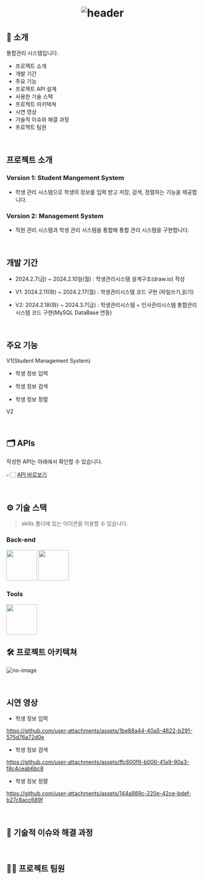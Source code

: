 <div align="center">

# ![header](https://capsule-render.vercel.app/api?type=venom&color=0:5C258D,100:4389A2&height=300&section=header&text=Management%20Sysetem&fontColor=black&fontSize=50&stroke=5C258D&strokeWidth=1)

</div> 


## 📝 소개
통합관리 시스템입니다. 

- 프로젝트 소개
- 개발 기간
- 주요 기능
- 프로젝트 API 설계
- 사용한 기술 스택
- 프로젝트 아키텍쳐
- 시연 영상
- 기술적 이슈와 해결 과정
- 프로젝트 팀원

<br />

## 프로젝트 소개 
### Version 1: Student Mangement System
- 학생 관리 시스템으로 학생의 정보를 입력 받고 저장, 검색, 정렬하는 기능을 제공합니다.

### Version 2: Management System
- 직원 관리 시스템과 학생 관리 시스템을 통합해 통합 관리 시스템을 구현합니다. 



<br>

## 개발 기간
- 2024.2.7(금) ~ 2024.2.10일(월) : 학생관리시스템 설계구조(draw.io) 작성
  
- V1: 2024.2.11(화) ~ 2024.2.17(월) : 학생관리시스템 코드 구현 (파일쓰기,읽기)
  
- V2: 2024.2.18(화) ~ 2024.3.7(금) : 학생관리시스템 + 인사관리시스템 통합관리 시스템 코드 구현(MySQL DataBase 연동)

<br>

## 주요 기능
V1(Student Management System)
- 학생 정보 입력
  
- 학생 정보 검색
  
- 학생 정보 정렬

V2

<br>


## 🗂️ APIs
작성한 API는 아래에서 확인할 수 있습니다.

👉🏻 [API 바로보기]()


<br />

## ⚙ 기술 스택
> skills 폴더에 있는 아이콘을 이용할 수 있습니다.
### Back-end
<div>
<img src="https://github.com/yewon-Noh/readme-template/blob/main/skills/Java.png?raw=true" width="80">
<img src="https://github.com/yewon-Noh/readme-template/blob/main/skills/Mysql.png?raw=true" width="80">

</div>

### Tools
<div>
<img src="https://github.com/yewon-Noh/readme-template/blob/main/skills/Github.png?raw=true" width="80">

<br />

## 🛠️ 프로젝트 아키텍쳐
![no-image](https://user-images.githubusercontent.com/80824750/208294567-738dd273-e137-4bbf-8307-aff64258fe03.png)

<br>

## 시연 영상

- 학생 정보 입력
  
https://github.com/user-attachments/assets/1be88a44-40a5-4622-b291-575d76a72d0e

- 학생 정보 검색

https://github.com/user-attachments/assets/ffc600f9-b006-41a9-90a3-f8c4ceab6bc8

- 학생 정보 정렬

https://github.com/user-attachments/assets/144a989c-220e-42ce-bdef-b27c8acc689f



<br />

## 🤔 기술적 이슈와 해결 과정





<br />

## 💁‍♂️ 프로젝트 팀원
